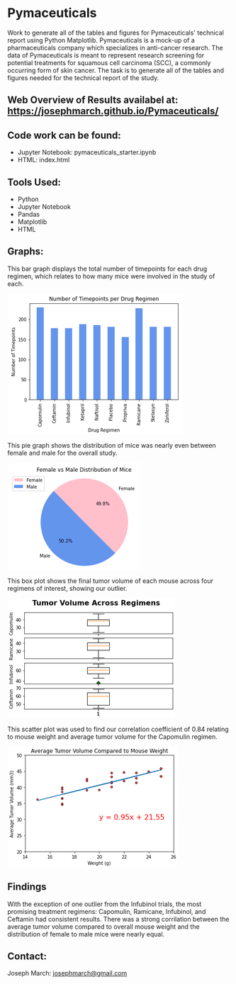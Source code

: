 # Pymaceuticals
Work to generate all of the tables and figures for Pymaceuticals' technical report using Python Matplotlib. Pymaceuticals is a mock-up of a pharmaceuticals company which specializes in anti-cancer research. The data of Pymaceuticals is meant to represent research screening for potential treatments for squamous cell carcinoma (SCC), a commonly occurring form of skin cancer. The task is to generate all of the tables and figures needed for the technical report of the study.

## Web Overview of Results availabel at: https://josephmarch.github.io/Pymaceuticals/

## Code work can be found:
- Jupyter Notebook: pymaceuticals_starter.ipynb
- HTML: index.html


## Tools Used:
- Python
- Jupyter Notebook
- Pandas
- Matplotlib
- HTML

## Graphs:
This bar graph displays the total number of timepoints for each drug regimen, which relates to how many mice were involved in the study of each.

![bargraph](/images/TimepointsPerDrugRegimen.png)

This pie graph shows the distribution of mice was nearly even between female and male for the overall study.

![piegraph](/images/FemaleVsMaleDistributionOfMice.png)

This box plot shows the final tumor volume of each mouse across four regimens of interest, showing our outlier.

![boxplot](/images/TumorVolumeAcrossRegimens.png)

This scatter plot was used to find our correlation coefficient of 0.84 relating to mouse weight and average tumor volume for the Capomulin regimen.

![scatterplot](/images/AvgTumorVolComparedToMouseWeight.png)

## Findings
With the exception of one outlier from the Infubinol trials, the most promising treatment regimens: Capomulin, Ramicane, Infubinol, and Ceftamin had consistent results. There was a strong corrilation between the average tumor volume compared to overall mouse weight and the distribution of female to male mice were nearly equal.

## Contact:
Joseph March: josephmarch@gmail.com
